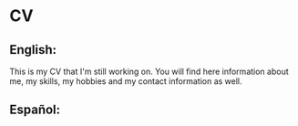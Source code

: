 # CV
## English:
This is my CV that I'm still working on. You will find here information about me, my skills, my hobbies and my contact information as well.

## Español:
